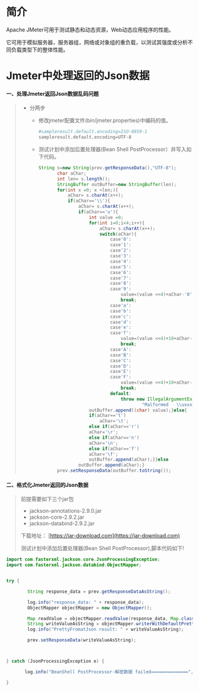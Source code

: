 # 简介

Apache JMeter可用于测试静态和动态资源，Web动态应用程序的性能。

它可用于模拟服务器，服务器组，网络或对象组的重负载，以测试其强度或分析不同负载类型下的整体性能。

# Jmeter中处理返回的Json数据



#### 一、处理Jmeter返回Json数据乱码问题

> * 分两步
>
>   * 修改jmeter配置文件\(bin/jmeter.properties\)中编码的值。
>
>     ```bash
>     #sampleresult.default.encoding=ISO-8859-1
>     sampleresult.default.encoding=UTF-8
>     ```
>
>   * 测试计划中添加后置处理器\(Bean Shell PostProcessor）并写入如下代码。
>
>     ```java
>     String s=new String(prev.getResponseData(),"UTF-8");
>            char aChar;
>            int len= s.length();
>            StringBuffer outBuffer=new StringBuffer(len);
>            for(int x =0; x <len;){
>                aChar= s.charAt(x++);
>                if(aChar=='\\'){
>                    aChar= s.charAt(x++);
>                    if(aChar=='u'){
>                        int value =0;
>                        for(int i=0;i<4;i++){
>                            aChar= s.charAt(x++);
>                            switch(aChar){
>                                case'0':
>                                case'1':
>                                case'2':
>                                case'3':
>                                case'4':
>                                case'5':
>                                case'6':
>                                case'7':
>                                case'8':
>                                case'9':
>                                    value=(value <<4)+aChar-'0';
>                                    break;
>                                case'a':
>                                case'b':
>                                case'c':
>                                case'd':
>                                case'e':
>                                case'f':
>                                    value=(value <<4)+10+aChar-'a';
>                                    break;
>                                case'A':
>                                case'B':
>                                case'C':
>                                case'D':
>                                case'E':
>                                case'F':
>                                    value=(value <<4)+10+aChar-'A';
>                                    break;
>                                default:
>                                    throw new IllegalArgumentException(
>                                            "Malformed   \\uxxxx  encoding.");}}
>                        outBuffer.append((char) value);}else{
>                        if(aChar=='t')
>                            aChar='\t';
>                        else if(aChar=='r')
>                        aChar='\r';
>                        else if(aChar=='n')
>                        aChar='\n';
>                        else if(aChar=='f')
>                        aChar='\f';
>                        outBuffer.append(aChar);}}else
>                    outBuffer.append(aChar);}
>            prev.setResponseData(outBuffer.toString());
>     ```

#### 二、格式化Jmeter返回的Json数据

> 前提需要如下三个jar包
>
> * jackson-annotations-2.9.0.jar
> * jackson-core-2.9.2.jar
> * jackson-databind-2.9.2.jar
>
> 下载地址： [https://jar-download.com](https://jar-download.com)
>
> 测试计划中添加后置处理器\(Bean Shell PostProcessor\),脚本代码如下!

```java
import com.fasterxml.jackson.core.JsonProcessingException;
import com.fasterxml.jackson.databind.ObjectMapper;


try {

        String response_data = prev.getResponseDataAsString();

        log.info("response_data: " + response_data);
        ObjectMapper objectMapper = new ObjectMapper();

        Map readValue = objectMapper.readValue(response_data, Map.class);
        String writeValueAsString = objectMapper.writerWithDefaultPrettyPrinter().writeValueAsString(readValue);
        log.info("PrettyFromatJson result: " + writeValueAsString);

        prev.setResponseData(writeValueAsString);



} catch (JsonProcessingException e) {

       log.info("BeanShell PostProcessor-解密数据 failed==============", ex);

}
```



